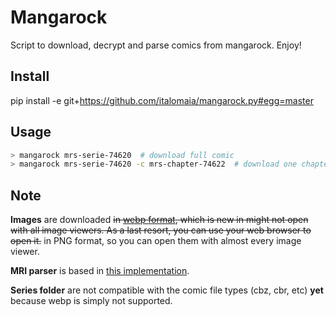 # Mangarock

Script to download, decrypt and parse comics from mangarock. Enjoy!

## Install

pip install -e git+https://github.com/italomaia/mangarock.py#egg=master

## Usage

```bash
> mangarock mrs-serie-74620  # download full comic
> mangarock mrs-serie-74620 -c mrs-chapter-74622  # download one chapter
```

## Note

**Images** are downloaded ~~in [webp format](https://developers.google.com/speed/webp/),
which is new in might not open with all image viewers. As a last resort, you can
use your web browser to open it.~~ in PNG format, so you can open them with almost
every image viewer.

**MRI parser** is based in [this implementation](https://github.com/MinusGix/MangarockDownloader/blob/master/smallMangaRock.js).

**Series folder** are not compatible with the comic file types (cbz, cbr, etc) **yet**
because webp is simply not supported. 
